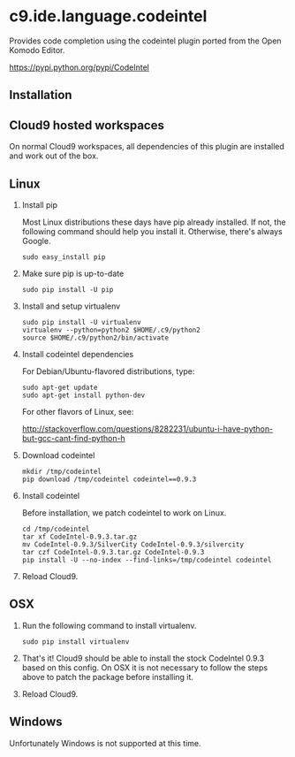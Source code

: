 # c9.ide.language.codeintel

Provides code completion using the codeintel plugin ported from the Open Komodo Editor.

https://pypi.python.org/pypi/CodeIntel

## Installation

## Cloud9 hosted workspaces

On normal Cloud9 workspaces, all dependencies of this plugin are installed
and work out of the box.

## Linux

1. Install pip

   Most Linux distributions these days have pip already installed.
   If not, the following command should help you install it.
   Otherwise, there's always Google.
   
   ```
   sudo easy_install pip
   ```
   
2. Make sure pip is up-to-date
   
   ```
   sudo pip install -U pip
   ```

3. Install and setup virtualenv

   ```
   sudo pip install -U virtualenv
   virtualenv --python=python2 $HOME/.c9/python2
   source $HOME/.c9/python2/bin/activate
   ```

4. Install codeintel dependencies

   For Debian/Ubuntu-flavored distributions, type:
   
   ```
   sudo apt-get update
   sudo apt-get install python-dev
   ```

   For other flavors of Linux, see:

   http://stackoverflow.com/questions/8282231/ubuntu-i-have-python-but-gcc-cant-find-python-h

5. Download codeintel

   ```
   mkdir /tmp/codeintel
   pip download /tmp/codeintel codeintel==0.9.3
   ```

6. Install codeintel

   Before installation, we patch codeintel to work on Linux.

   ```
   cd /tmp/codeintel
   tar xf CodeIntel-0.9.3.tar.gz
   mv CodeIntel-0.9.3/SilverCity CodeIntel-0.9.3/silvercity
   tar czf CodeIntel-0.9.3.tar.gz CodeIntel-0.9.3
   pip install -U --no-index --find-links=/tmp/codeintel codeintel
   ```

7. Reload Cloud9.

## OSX

1. Run the following command to install virtualenv.

   ```
   sudo pip install virtualenv
   ```

2. That's it! Cloud9 should be able to install the stock CodeIntel 0.9.3
   based on this config. On OSX it is not necessary to follow the steps above
   to patch the package before installing it.

3. Reload Cloud9.

## Windows

Unfortunately Windows is not supported at this time.
